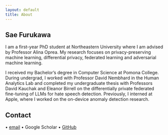 ```yaml
---
layout: default
title: About
---
```

## Sae Furukawa
I am a first-year PhD student at Northeastern University where I am advised by Professor Alina Oprea. My research focuses on privacy-preserving machine learning, differential privacy, federated learning and adversarial machine learning.

I received my Bachelor’s degree in Computer Science at Pomona College. During undergrad, I worked with Professor David Nembhard in the Human Analytics Lab and completed my undergraduate thesis with Professors David Kauchak and Eleanor Birrell on the differentially private federated fine-tuning of LLMs for hate speech detection. Previously, I interned at Apple, where I worked on the on-device anomaly detection research.

## Contact
• [email](mailto:furukawa.s@northeastern.edu) • Google Scholar • [GitHub](https://github.com/Saefurukawa)
